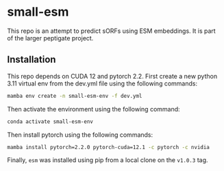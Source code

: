 # small-esm
This repo is an attempt to predict sORFs using ESM embeddings. It is part of the larger peptigate project.


## Installation
This repo depends on CUDA 12 and pytorch 2.2.
First create a new python 3.11 virtual env from the dev.yml file using the following commands:
```bash
mamba env create -n small-esm-env -f dev.yml
```
Then activate the environment using the following command:
```bash
conda activate small-esm-env
```

Then install pytorch using the following commands:
```bash
mamba install pytorch=2.2.0 pytorch-cuda=12.1 -c pytorch -c nvidia
```

Finally, `esm` was installed using pip from a local clone on the `v1.0.3` tag.
